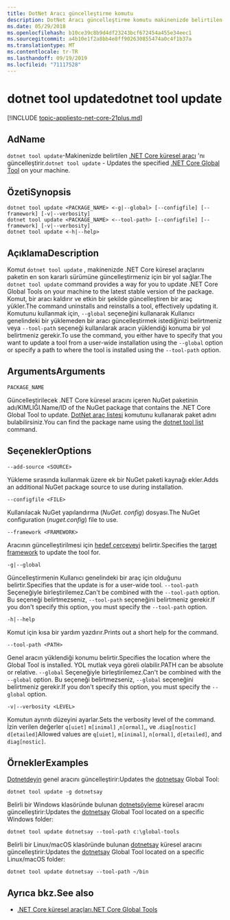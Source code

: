 ```yaml
---
title: DotNet Aracı güncelleştirme komutu
description: DotNet Aracı güncelleştirme komutu makinenizde belirtilen .NET Core küresel aracını güncelleştirir.
ms.date: 05/29/2018
ms.openlocfilehash: b10ce39c8b9d4df23243bcf672454a455e34eec1
ms.sourcegitcommit: a4b10e1f2a8bb4e8ff902630855474a0c4f1b37a
ms.translationtype: MT
ms.contentlocale: tr-TR
ms.lasthandoff: 09/19/2019
ms.locfileid: "71117528"
---
```

# <a name="dotnet-tool-update"></a><span data-ttu-id="ff567-103">dotnet tool update</span><span class="sxs-lookup"><span data-stu-id="ff567-103">dotnet tool update</span></span>

[!INCLUDE [topic-appliesto-net-core-21plus.md](../../../includes/topic-appliesto-net-core-21plus.md)]

## <a name="name"></a><span data-ttu-id="ff567-104">Ad</span><span class="sxs-lookup"><span data-stu-id="ff567-104">Name</span></span>

<span data-ttu-id="ff567-105">`dotnet tool update`-Makinenizde belirtilen [.NET Core küresel aracı](global-tools.md) 'nı güncelleştirir.</span><span class="sxs-lookup"><span data-stu-id="ff567-105">`dotnet tool update` - Updates the specified [.NET Core Global Tool](global-tools.md) on your machine.</span></span>

## <a name="synopsis"></a><span data-ttu-id="ff567-106">Özeti</span><span class="sxs-lookup"><span data-stu-id="ff567-106">Synopsis</span></span>

```dotnetcli
dotnet tool update <PACKAGE_NAME> <-g|--global> [--configfile] [--framework] [-v|--verbosity]
dotnet tool update <PACKAGE_NAME> <--tool-path> [--configfile] [--framework] [-v|--verbosity]
dotnet tool update <-h|--help>
```

## <a name="description"></a><span data-ttu-id="ff567-107">Açıklama</span><span class="sxs-lookup"><span data-stu-id="ff567-107">Description</span></span>

<span data-ttu-id="ff567-108">Komut `dotnet tool update` , makinenizde .NET Core küresel araçlarını paketin en son kararlı sürümüne güncelleştirmeniz için bir yol sağlar.</span><span class="sxs-lookup"><span data-stu-id="ff567-108">The `dotnet tool update` command provides a way for you to update .NET Core Global Tools on your machine to the latest stable version of the package.</span></span> <span data-ttu-id="ff567-109">Komut, bir aracı kaldırır ve etkin bir şekilde güncelleştiren bir araç yükler.</span><span class="sxs-lookup"><span data-stu-id="ff567-109">The command uninstalls and reinstalls a tool, effectively updating it.</span></span> <span data-ttu-id="ff567-110">Komutunu kullanmak için, `--global` seçeneğini kullanarak Kullanıcı genelindeki bir yüklemeden bir aracı güncelleştirmek istediğinizi belirtmeniz veya `--tool-path` seçeneği kullanılarak aracın yüklendiği konuma bir yol belirtmeniz gerekir.</span><span class="sxs-lookup"><span data-stu-id="ff567-110">To use the command, you either have to specify that you want to update a tool from a user-wide installation using the `--global` option or specify a path to where the tool is installed using the `--tool-path` option.</span></span>

## <a name="arguments"></a><span data-ttu-id="ff567-111">Arguments</span><span class="sxs-lookup"><span data-stu-id="ff567-111">Arguments</span></span>

`PACKAGE_NAME`

<span data-ttu-id="ff567-112">Güncelleştirilecek .NET Core küresel aracını içeren NuGet paketinin adı/KIMLIĞI.</span><span class="sxs-lookup"><span data-stu-id="ff567-112">Name/ID of the NuGet package that contains the .NET Core Global Tool to update.</span></span> <span data-ttu-id="ff567-113">[DotNet araç listesi](dotnet-tool-list.md) komutunu kullanarak paket adını bulabilirsiniz.</span><span class="sxs-lookup"><span data-stu-id="ff567-113">You can find the package name using the [dotnet tool list](dotnet-tool-list.md) command.</span></span>

## <a name="options"></a><span data-ttu-id="ff567-114">Seçenekler</span><span class="sxs-lookup"><span data-stu-id="ff567-114">Options</span></span>

`--add-source <SOURCE>`

<span data-ttu-id="ff567-115">Yükleme sırasında kullanmak üzere ek bir NuGet paketi kaynağı ekler.</span><span class="sxs-lookup"><span data-stu-id="ff567-115">Adds an additional NuGet package source to use during installation.</span></span>

`--configfile <FILE>`

<span data-ttu-id="ff567-116">Kullanılacak NuGet yapılandırma (*NuGet. config*) dosyası.</span><span class="sxs-lookup"><span data-stu-id="ff567-116">The NuGet configuration (*nuget.config*) file to use.</span></span>

`--framework <FRAMEWORK>`

<span data-ttu-id="ff567-117">Aracının güncelleştirilmesi için [hedef çerçeveyi](../../standard/frameworks.md) belirtir.</span><span class="sxs-lookup"><span data-stu-id="ff567-117">Specifies the [target framework](../../standard/frameworks.md) to update the tool for.</span></span>

`-g|--global`

<span data-ttu-id="ff567-118">Güncelleştirmenin Kullanıcı genelindeki bir araç için olduğunu belirtir.</span><span class="sxs-lookup"><span data-stu-id="ff567-118">Specifies that the update is for a user-wide tool.</span></span> <span data-ttu-id="ff567-119">`--tool-path` Seçeneğiyle birleştirilemez.</span><span class="sxs-lookup"><span data-stu-id="ff567-119">Can't be combined with the `--tool-path` option.</span></span> <span data-ttu-id="ff567-120">Bu seçeneği belirtmezseniz, `--tool-path` seçeneğini belirtmeniz gerekir.</span><span class="sxs-lookup"><span data-stu-id="ff567-120">If you don't specify this option, you must specify the `--tool-path` option.</span></span>

`-h|--help`

<span data-ttu-id="ff567-121">Komut için kısa bir yardım yazdırır.</span><span class="sxs-lookup"><span data-stu-id="ff567-121">Prints out a short help for the command.</span></span>

`--tool-path <PATH>`

<span data-ttu-id="ff567-122">Genel aracın yüklendiği konumu belirtir.</span><span class="sxs-lookup"><span data-stu-id="ff567-122">Specifies the location where the Global Tool is installed.</span></span> <span data-ttu-id="ff567-123">YOL mutlak veya göreli olabilir.</span><span class="sxs-lookup"><span data-stu-id="ff567-123">PATH can be absolute or relative.</span></span> <span data-ttu-id="ff567-124">`--global` Seçeneğiyle birleştirilemez.</span><span class="sxs-lookup"><span data-stu-id="ff567-124">Can't be combined with the `--global` option.</span></span> <span data-ttu-id="ff567-125">Bu seçeneği belirtmezseniz, `--global` seçeneğini belirtmeniz gerekir.</span><span class="sxs-lookup"><span data-stu-id="ff567-125">If you don't specify this option, you must specify the `--global` option.</span></span>

`-v|--verbosity <LEVEL>`

<span data-ttu-id="ff567-126">Komutun ayrıntı düzeyini ayarlar.</span><span class="sxs-lookup"><span data-stu-id="ff567-126">Sets the verbosity level of the command.</span></span> <span data-ttu-id="ff567-127">İzin verilen değerler `q[uiet]` `m[inimal]` ,`n[ormal]`,, ve .`diag[nostic]` `d[etailed]`</span><span class="sxs-lookup"><span data-stu-id="ff567-127">Allowed values are `q[uiet]`, `m[inimal]`, `n[ormal]`, `d[etailed]`, and `diag[nostic]`.</span></span>

## <a name="examples"></a><span data-ttu-id="ff567-128">Örnekler</span><span class="sxs-lookup"><span data-stu-id="ff567-128">Examples</span></span>

<span data-ttu-id="ff567-129">[Dotnetdeyin](https://www.nuget.org/packages/dotnetsay/) genel aracını güncelleştirir:</span><span class="sxs-lookup"><span data-stu-id="ff567-129">Updates the [dotnetsay](https://www.nuget.org/packages/dotnetsay/) Global Tool:</span></span>

`dotnet tool update -g dotnetsay`

<span data-ttu-id="ff567-130">Belirli bir Windows klasöründe bulunan [dotnetsöyleme](https://www.nuget.org/packages/dotnetsay/) küresel aracını güncelleştirir:</span><span class="sxs-lookup"><span data-stu-id="ff567-130">Updates the [dotnetsay](https://www.nuget.org/packages/dotnetsay/) Global Tool located on a specific Windows folder:</span></span>

`dotnet tool update dotnetsay --tool-path c:\global-tools`

<span data-ttu-id="ff567-131">Belirli bir Linux/macOS klasöründe bulunan [dotnetsay](https://www.nuget.org/packages/dotnetsay/) küresel aracını güncelleştirir:</span><span class="sxs-lookup"><span data-stu-id="ff567-131">Updates the [dotnetsay](https://www.nuget.org/packages/dotnetsay/) Global Tool located on a specific Linux/macOS folder:</span></span>

`dotnet tool update dotnetsay --tool-path ~/bin`

## <a name="see-also"></a><span data-ttu-id="ff567-132">Ayrıca bkz.</span><span class="sxs-lookup"><span data-stu-id="ff567-132">See also</span></span>

- [<span data-ttu-id="ff567-133">.NET Core küresel araçları</span><span class="sxs-lookup"><span data-stu-id="ff567-133">.NET Core Global Tools</span></span>](global-tools.md)
